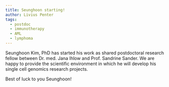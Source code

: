 ```yaml
---
title: Seunghoon starting!
author: Livius Penter
tags:
  - postdoc
  - immunotherapy
  - AML
  - lymphoma
---
```


Seunghoon Kim, PhD has started his work as shared postdoctoral research fellow between Dr. med. Jana Ihlow and
Prof. Sandrine Sander. We are happy to provide the scientific environment in which he will develop his single cell genomics research projects. 

Best of luck to you Seunghoon! 

